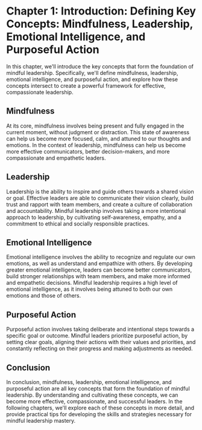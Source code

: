 Chapter 1: Introduction: Defining Key Concepts: Mindfulness, Leadership, Emotional Intelligence, and Purposeful Action
======================================================================================================================

In this chapter, we'll introduce the key concepts that form the foundation of mindful leadership. Specifically, we'll define mindfulness, leadership, emotional intelligence, and purposeful action, and explore how these concepts intersect to create a powerful framework for effective, compassionate leadership.

Mindfulness
-----------

At its core, mindfulness involves being present and fully engaged in the current moment, without judgment or distraction. This state of awareness can help us become more focused, calm, and attuned to our thoughts and emotions. In the context of leadership, mindfulness can help us become more effective communicators, better decision-makers, and more compassionate and empathetic leaders.

Leadership
----------

Leadership is the ability to inspire and guide others towards a shared vision or goal. Effective leaders are able to communicate their vision clearly, build trust and rapport with team members, and create a culture of collaboration and accountability. Mindful leadership involves taking a more intentional approach to leadership, by cultivating self-awareness, empathy, and a commitment to ethical and socially responsible practices.

Emotional Intelligence
----------------------

Emotional intelligence involves the ability to recognize and regulate our own emotions, as well as understand and empathize with others. By developing greater emotional intelligence, leaders can become better communicators, build stronger relationships with team members, and make more informed and empathetic decisions. Mindful leadership requires a high level of emotional intelligence, as it involves being attuned to both our own emotions and those of others.

Purposeful Action
-----------------

Purposeful action involves taking deliberate and intentional steps towards a specific goal or outcome. Mindful leaders prioritize purposeful action, by setting clear goals, aligning their actions with their values and priorities, and constantly reflecting on their progress and making adjustments as needed.

Conclusion
----------

In conclusion, mindfulness, leadership, emotional intelligence, and purposeful action are all key concepts that form the foundation of mindful leadership. By understanding and cultivating these concepts, we can become more effective, compassionate, and successful leaders. In the following chapters, we'll explore each of these concepts in more detail, and provide practical tips for developing the skills and strategies necessary for mindful leadership mastery.
